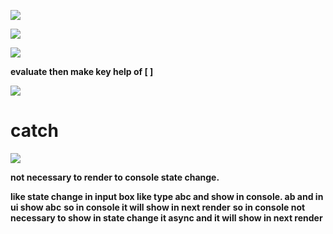 
![](https://i.imgur.com/ged693N.png)

![](https://i.imgur.com/XsNausz.png)




![](https://i.imgur.com/Ex6QOad.png)

**evaluate then make key help of  [ ]** 

![](https://i.imgur.com/mZmmWwQ.png)




# catch

![](https://i.imgur.com/ae4WV3x.png)


**not necessary to render to console state change.**

**like state change in input box like type abc and show in console. ab and in ui show abc**
**so in console it will show in next render**
**so in console not necessary to show in state change it async and it will show in next render**



